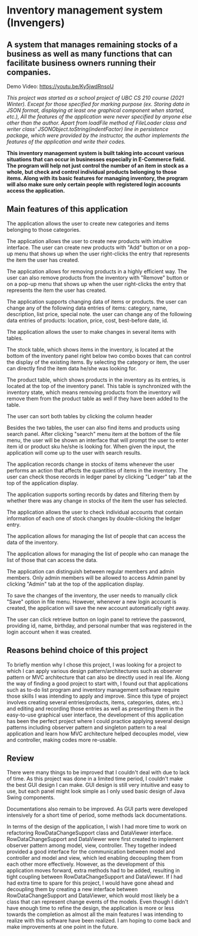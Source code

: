 # Inventory management system (Invengers)

## A system that manages remaining stocks of a business as well as many functions that can facilitate business owners running their companies.

Demo Video: https://youtu.be/Ky5jwdRnsoU


_This project was started as a school project of UBC CS 210 course (2021 Winter). Except for those specified for marking purpose (ex. Storing data in JSON format, displaying at least one graphical component when started, etc.),
All the features of the application were never specified by anyone else other than the author. Apart from loadFile method of FileLoader class and writer class' JSONObject.toString(indentFactor) line in persistence package, 
which were provided by the instructor, the author implements the features of the application and write their codes._



**This inventory management system is built taking into account various situations that can occur in businesses especially in E-Commerce field.
The program will help not just control the number of an item in stock as a whole, but check and control individual products belonging to those items.
Along with its basic features for managing inventory, the program will also make sure only certain people with registered login accounts access the application.**



## Main features of this application

The application allows the user to create new categories and items belonging to those categories.

The application allows the user to create new products with intuitive interface. 
The user can create new products with "Add" button or on a pop-up menu that shows up when the user right-clicks the entry that represents the item the user has created.

The application allows for removing products in a highly efficient way.
The user can also remove products from the inventory with "Remove" button or on a pop-up menu that shows up when the user right-clicks the entry that represents the item the user has created.

The application supports changing data of items or products.
the user can change any of the following data entries of items: category, name, description, list price, special note.
the user can change any of the following data entries of products: location, price, cost, best-before date, id.


The application allows the user to make changes in several items with tables.

The stock table, which shows items in the inventory, is located at the bottom of the inventory panel right below two combo boxes that can control the display of the existing items.
By selecting the category or item, the user can directly find the item data he/she was looking for.

The product table, which shows products in the inventory as its entries, is located at the top of the inventory panel. 
This table is synchronized with the inventory state, which means removing products from the inventory will remove them from the product table as well if they have been added to the table.

The user can sort both tables by clicking the column header

Besides the two tables, the user can also find items and products using search panel. 
After clicking "search" menu item at the bottom of the file menu, the user will be shown an interface that will prompt the user to enter item id or product sku he/she is looking for.
When given the input, the application will come up to the user with search results.

The application records change in stocks of items whenever the user performs an action that affects the quantities of items in the inventory.
The user can check those records in ledger panel by clicking "Ledger" tab at the top of the application display.

The application supports sorting records by dates and filtering them by whether there was any change in stocks of the item the user has selected.

The application allows the user to check individual accounts that contain information of each one of stock changes by double-clicking the ledger entry.

The application allows for managing the list of people that can access the data of the inventory.

The application allows for managing the list of people who can manage the list of those that can access the data.

The application can distinguish between regular members and admin members. Only admin members will be allowed to access Admin panel by clicking "Admin" tab at the top of the application display.

To save the changes of the inventory, the user needs to manually click "Save" option in file menu. 
However, whenever a new login account is created, the application will save the new account automatically right away.

The user can click retrieve button on login panel to retrieve the password, providing id, name, birthday, and personal number that was registered in the login account when it was created.
## Reasons behind choice of this project
To briefly mention why I chose this project, I was looking for a project to which I can apply various design pattern/architectures such as observer pattern or MVC architecture 
that can also be directly used in real life. Along the way of finding a good project to start with, I found out that applications such as to-do list program and inventory management software
require those skills I was intending to apply and improve. Since this type of project involves creating several entries(products, items, categories, dates, etc.) and
editing and recording those entries as well as presenting them in the easy-to-use graphical user interface, the development of this application has been the perfect project 
where I could practice applying several design patterns including observer pattern and singleton pattern to a real application and 
learn how MVC architecture helped decouples model, view and controller, making codes more re-usable.

## Review
There were many things to be improved that I couldn't deal with due to lack of time.
As this project was done in a limited time period, I couldn't make the best GUI design I can make. 
GUI design is still very intuitive and easy to use, but each panel might look simple as I only used basic design of Java Swing components.

Documentations also remain to be improved.
As GUI parts were developed intensively for a short time of period, some methods lack documentations.


In terms of the design of the application, I wish I had more time to work on refactoring RowDataChangeSupport class and DataViewer interface.
RowDataChangeSupport and DataViewer were first created to implement observer pattern among model, view, controller. 
They together indeed provided a good interface for the communication between model and controller and model and view, which led enabling decoupling them from each other more effectively.
However, as the development of this application moves forward, extra methods had to be added, resulting in tight coupling between RowDataChangeSupport and DataViewer.
If I had had extra time to spare for this project, I would have gone ahead and decoupling them
by creating a new interface between RowDataChangeSupport and DataViewer, which would most likely be a class that can represent change events of the models.
Even though I didn't have enough time to refine the design, the application is more or less towards the completion as almost all the main features I was intending to realize with this software have been realized.
I am hoping to come back and make improvements at one point in the future.




